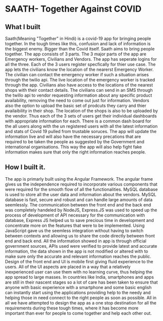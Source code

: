 #	SAATH- Together Against COVID	



## What I built 

Saath(Meaning "Together" in Hindi) is a covid-19 app for bringing people together. In the tough times like this, confusion and lack of information is the biggest enemy. Bigger than the Covid itself. Saath aims to bring people together. The app consists of 3 parts. The 3 major parts of the app are Emergency workers, Civilians and Vendors. 
The app has seperate logins for all the three. Each of the 3 users register specfically for thier use case. The app lets the civilians know the location of the nearerst Emergency Worker. The civilian can contact the emergency worker if such a situation arises through the twilio api. The live location of the emergency worker is tracked through the app. Civilians also have access to the locations of the nearest shops with their contact details. The civilians can send in an SMS through the twillo api to vendor requesting information about any specific product availability, removing the need to come out just for information. Vendors also the option to upload the basic set of prodcuts they carry and thier availaibility in their shop. The location of the shops is also to be uploaded by the vendor. 
Thus each of the 3 sets of users get their individual dashboards with appropriate information for each. 
There is a common dash board for the all users along with the un registered users with all the latest information and stats of Covid 19 pulled from trustable soruces. The app will update the information live and will also have the necessary precations that are required to be taken the people as suggested by the Government and international organisations. This way the app will also help fight fake information makes sure that only the right information reaches people. 

## How I built it. 
The app is primarly built using the Angular Framework. The angular frame gives us the independence required to incorporate various components that were required for the smooth flow of all the functionalities. 
	MySQL database is used to store all the user data and information about the vendors. MySQL database is fast, secure and robust and can handle large amounts of data seemlessly. 
	The communication between the front end and the back end was completely handeled by NodeJS, Express.JS was used to speed up the process of development of API necessary for the communication with database, Express JS helped us to save precious time in development and concentrate more on the features that were to be implemented.  Using JavaScript gave us the seemless integration without having to switch between contexts and allowing us to share the code directly between front end and back end.
	All the information showed in app is through official government sources, APIs used were verified to provide latest and accurate information, the data shown in the app is not modified or altered with to make sure only the accurate and relevant information reaches the public. 
Design of the front end and UI is mobile first giving fluid experience to the users. All of the UI aspects are placed in a way that a relatively inexperienced user can use them with no learning curve, thus helping the app spread to large masses. In countries like India, smartphones and apps are still in their nascent stages so a lot of  care has been taken to ensure that anyone with basic experience with a smartphone and some basic english can instantly start using the applications providing help to the needy and helping those in need connect to the right people as soon as possible. 
	All in all we have attempted to design the app as a one stop destination for all the requirements during these tough times, where it has become more important than ever for people to come together and help each other out. 
	
